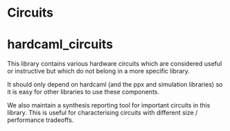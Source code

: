 Circuits
========

# hardcaml_circuits

This library contains various hardware circuits which are considered useful or
instructive but which do not belong in a more specific library.

It should only depend on hardcaml (and the ppx and simulation libraries) so it
is easy for other libraries to use these components.

We also maintain a synthesis reporting tool for important circuits in this
library. This is useful for characterising circuits with different size /
performance tradeoffs.
